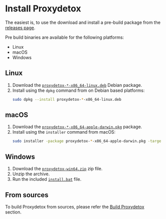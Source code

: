 # Install Proxydetox

The easiest is, to use the download and install a pre-build package from the
[releases page][releases].

Pre build binaries are available for the following platforms:

- Linux
- macOS
- Windows

## Linux

1. Download the [`proxydetox-*-x86_64-linux.deb`][releases] Debian package.
2. Install using the `dpkg` command from on Debian based platforms:
   ```sh
   sudo dpkg --install proxydetox-*-x86_64-linux.deb
   ```

## macOS

1. Download the [`proxydetox-*-x86_64-apple-darwin.pkg`][releases] package.
2. Install using the `installer` command from macOS:
   ```sh
   sudo installer -package proxydetox-*-x86_64-apple-darwin.pkg -target /
   ```

## Windows

1. Download the [`proxydetox-win64.zip`][releases] zip file.
2. Unzip the archive.
3. Run the included [`install.bat`][installbat] file.

## From sources

To build Proxydetox from sources, please refer the
[Build Proxydetox](./build.md) section.

[releases]: https://github.com/kiron1/proxydetox/releases/latest "Proxydetox releases"
[installbat]: https://github.com/kiron1/proxydetox/blob/main/pkg/windows/install.bat "install.bat"
